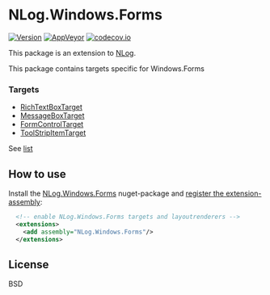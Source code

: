 # NLog.Windows.Forms
[![Version](https://badge.fury.io/nu/NLog.Windows.Forms.svg)](https://www.nuget.org/packages/NLog.Windows.Forms)
[![AppVeyor](https://img.shields.io/appveyor/ci/nlog/nlog-windows-forms/master.svg)](https://ci.appveyor.com/project/nlog/nlog-windows-forms/branch/master)
[![codecov.io](https://codecov.io/github/NLog/NLog.Windows.Forms/coverage.svg?branch=master)](https://codecov.io/github/NLog/NLog.Windows.Forms?branch=master)

This package is an extension to [NLog](https://github.com/NLog/NLog/).

This package contains targets specific for Windows.Forms
 
### Targets
* [RichTextBoxTarget](https://github.com/NLog/NLog.Windows.Forms/wiki/RichTextBoxTarget)
* [MessageBoxTarget](https://github.com/NLog/NLog.Windows.Forms/wiki/MessageBoxTarget)
* [FormControlTarget](https://github.com/NLog/NLog.Windows.Forms/wiki/FormControlTarget)
* [ToolStripItemTarget](https://github.com/NLog/NLog.Windows.Forms/wiki/ToolStripItemTarget)

See [list](https://nlog-project.org/config/?tab=targets&search=package:nlog.windows.forms)

## How to use
Install the [NLog.Windows.Forms](https://www.nuget.org/packages/NLog.Windows.Forms/) nuget-package and [register the extension-assembly](https://github.com/NLog/NLog/wiki/Register-your-custom-component):

```xml
  <!-- enable NLog.Windows.Forms targets and layoutrenderers -->
  <extensions>
    <add assembly="NLog.Windows.Forms"/>
  </extensions>
```

## License
BSD